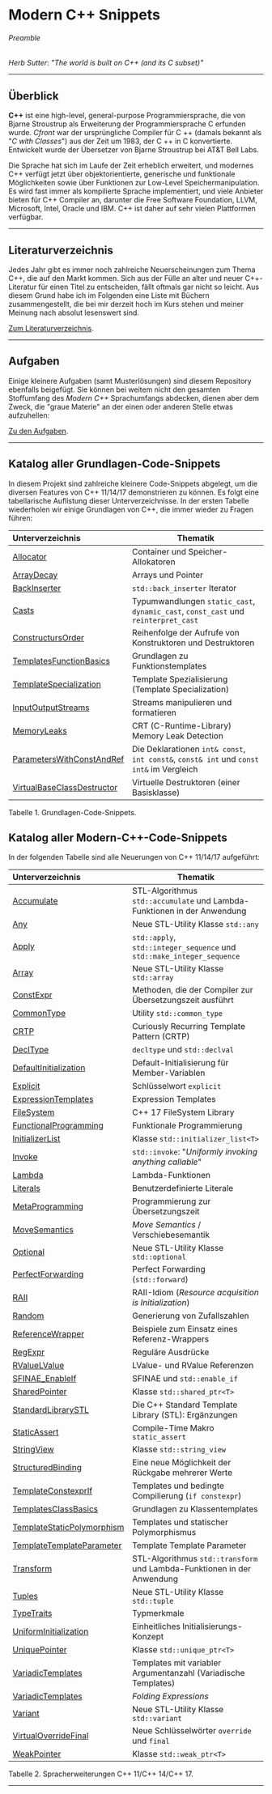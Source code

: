 # Modern C++ Snippets

###### Preamble

*Herb Sutter*: *"The world is built on C++ (and its C subset)"*

---

## Überblick

**C++** ist eine high-level, general-purpose Programmiersprache, 
die von Bjarne Stroustrup als Erweiterung der Programmiersprache C erfunden wurde.
*Cfront* war der ursprüngliche Compiler für C ++ (damals bekannt als "*C with Classes*") aus der Zeit um 1983,
der C ++ in C konvertierte. Entwickelt wurde der Übersetzer von Bjarne Stroustrup bei AT&T Bell Labs.

Die Sprache hat sich im Laufe der Zeit erheblich erweitert, und modernes C++ verfügt jetzt
über objektorientierte, generische und funktionale Möglichkeiten sowie über Funktionen zur Low-Level Speichermanipulation.
Es wird fast immer als kompilierte Sprache implementiert, und viele Anbieter bieten für C++ Compiler an,
darunter die Free Software Foundation, LLVM, Microsoft, Intel, Oracle und IBM.
C++ ist daher auf sehr vielen Plattformen verfügbar.

---

## Literaturverzeichnis

Jedes Jahr gibt es immer noch zahlreiche Neuerscheinungen zum Thema C++, die auf den Markt kommen. 
Sich aus der Fülle an alter und neuer C++-Literatur für einen Titel zu entscheiden,
fällt oftmals gar nicht so leicht.
Aus diesem Grund habe ich im Folgenden eine Liste mit Büchern zusammengestellt,
die bei mir derzeit hoch im Kurs stehen und meiner Meinung nach absolut lesenswert sind. 

[Zum Literaturverzeichnis](GeneralSnippets/Literatur/Literature.md).

---

## Aufgaben

Einige kleinere Aufgaben (samt Musterlösungen) sind diesem Repository ebenfalls beigefügt.
Sie können bei weitem nicht den gesamten Stoffumfang des *Modern C++* Sprachumfangs abdecken,
dienen aber dem Zweck, die "graue Materie" an der einen oder anderen Stelle etwas aufzuhellen:

[Zu den Aufgaben](GeneralSnippets/Exercises/Exercises.md).

---

## Katalog aller Grundlagen-Code-Snippets

In diesem Projekt sind zahlreiche kleinere Code-Snippets abgelegt, um die diversen Features von C++ 11/14/17 demonstrieren zu können.
Es folgt eine tabellarische Auflistung dieser Unterverzeichnisse.
In der ersten Tabelle wiederholen wir einige Grundlagen von C++, die immer wieder 
zu Fragen führen:

| Unterverzeichnis | Thematik |
|:-------------- |-----------------------------------------|
| [Allocator](GeneralSnippets/Allocator/StdAllocator.md) | Container und Speicher-Allokatoren |
| [ArrayDecay](GeneralSnippets/ArrayDecay/ArrayDecay.md) | Arrays und Pointer |
| [BackInserter](GeneralSnippets/BackInserter/BackInserter.md) | `std::back_inserter` Iterator |
| [Casts](GeneralSnippets/Casts/Casts.md) | Typumwandlungen `static_cast`, `dynamic_cast`, `const_cast` und `reinterpret_cast` |
| [ConstructursOrder](GeneralSnippets/ConstructursOrder/CtorDtorOrder.md)  | Reihenfolge der Aufrufe von Konstruktoren und Destruktoren |
| [TemplatesFunctionBasics](GeneralSnippets/TemplatesFunctionBasics/TemplatesFunctions.md) | Grundlagen zu Funktionstemplates |
| [TemplateSpecialization](GeneralSnippets/TemplateSpecialization/TemplateSpecialization.md) | Template Spezialisierung (Template Specialization) |
| [InputOutputStreams](GeneralSnippets/InputOutputStreams/Streams.md) | Streams manipulieren und formatieren |
| [MemoryLeaks](GeneralSnippets/MemoryLeaks/MemoryLeaksDetection.md) | CRT (C-Runtime-Library) Memory Leak Detection |
| [ParametersWithConstAndRef](GeneralSnippets/ParametersWithConstAndRef/ConstDeclarations.md)  | Die Deklarationen `int& const`, `int const&`, `const& int` und `const int&` im Vergleich |
| [VirtualBaseClassDestructor](GeneralSnippets/VirtualBaseClassDestructor/VirtualBaseClassDestructor.md) | Virtuelle Destruktoren (einer Basisklasse) |

Tabelle 1. Grundlagen-Code-Snippets.

## Katalog aller Modern-C++-Code-Snippets

In der folgenden Tabelle sind alle Neuerungen von C++ 11/14/17 aufgeführt:

| Unterverzeichnis | Thematik |
|:-------------- |-----------------------------------------|
| [Accumulate](GeneralSnippets/Accumulate/StdAccumulate.md) | STL-Algorithmus `std::accumulate` und Lambda-Funktionen in der Anwendung |
| [Any](GeneralSnippets/Any/StdAny.md) | Neue STL-Utility Klasse `std::any` |
| [Apply](GeneralSnippets/Apply/Apply.md) | `std::apply`, `std::integer_sequence` und `std::make_integer_sequence` |
| [Array](GeneralSnippets/Array/StdArray.md) | Neue STL-Utility Klasse `std::array` |
| [ConstExpr](GeneralSnippets/ConstExpr/Constexpr.md) | Methoden, die der Compiler zur Übersetzungszeit ausführt |
| [CommonType](GeneralSnippets/CommonType/CommonType.md) | Utility `std::common_type` |
| [CRTP](GeneralSnippets/CRTP/CRTP.md) | Curiously Recurring Template Pattern (CRTP) |
| [DeclType](GeneralSnippets/DeclType/decltype.md) | `decltype` und `std::declval` |
| [DefaultInitialization](GeneralSnippets/DefaultInitialization/DefaultInitialization.md)| Default-Initialisierung für Member-Variablen |
| [Explicit](GeneralSnippets/Explicit/Explicit.md) | Schlüsselwort `explicit` |
| [ExpressionTemplates](GeneralSnippets/ExpressionTemplates/ExpressionTemplates.md) | Expression Templates |
| [FileSystem](GeneralSnippets/FileSystem/FileSystem.md) | C++ 17 FileSystem Library |
| [FunctionalProgramming](GeneralSnippets/FunctionalProgramming/FunctionalProgramming.md) | Funktionale Programmierung |
| [InitializerList](GeneralSnippets/InitializerList/StdInitializerList.md) | Klasse `std::initializer_list<T>` |
| [Invoke](GeneralSnippets/Invoke/StdInvoke.md) | `std::invoke`: "*Uniformly invoking anything callable*" |
| [Lambda](GeneralSnippets/Lambda/Lambda.md) | Lambda-Funktionen |
| [Literals](GeneralSnippets/Literals/Literals.md) | Benutzerdefinierte Literale |
| [MetaProgramming](GeneralSnippets/MetaProgramming/Metaprogramming01.md) | Programmierung zur Übersetzungszeit |
| [MoveSemantics](GeneralSnippets/MoveSemantics/MoveSemantics.md) | *Move Semantics* / Verschiebesemantik |
| [Optional](GeneralSnippets/Optional/Optional.md) | Neue STL-Utility Klasse `std::optional` |
| [PerfectForwarding](GeneralSnippets/PerfectForwarding/PerfectForwarding_01.md) | Perfect Forwarding (`std::forward`) |
| [RAII](GeneralSnippets/RAII/RAII.md) | RAII-Idiom (*Resource acquisition is Initialization*) |
| [Random](GeneralSnippets/Random/Random.md) | Generierung von Zufallszahlen |
| [ReferenceWrapper](GeneralSnippets/ReferenceWrapper/ReferenceWrapper.md)  | Beispiele zum Einsatz eines Referenz-Wrappers |
| [RegExpr](GeneralSnippets/RegExpr/RegExpr.md) | Reguläre Ausdrücke |
| [RValueLValue](GeneralSnippets/RValueLValue/RValueLValue.md) | LValue- und RValue Referenzen |
| [SFINAE_EnableIf](GeneralSnippets/SFINAE_EnableIf/Sfinae.md) | SFINAE und `std::enable_if` |
| [SharedPointer](GeneralSnippets/SharedPtr/SharedPtr.md) | Klasse `std::shared_ptr<T>` |
| [StandardLibrarySTL](GeneralSnippets/StandardLibrarySTL/StandardLibrarySTL.md) | Die C++ Standard Template Library (STL): Ergänzungen |
| [StaticAssert](GeneralSnippets/StaticAssert/StaticAssertion.md) | Compile-Time Makro `static_assert` |
| [StringView](GeneralSnippets/StringView/StdStringView.md) | Klasse `std::string_view` |
| [StructuredBinding](GeneralSnippets/StructuredBinding/StructuredBinding.md) | Eine neue Möglichkeit der Rückgabe mehrerer Werte |
| [TemplateConstexprIf](GeneralSnippets/TemplateConstexprIf/ConstExpr_If.md) | Templates und bedingte Compilierung (`if constexpr`) |
| [TemplatesClassBasics](GeneralSnippets/TemplatesClassBasics/TemplatesBasics.md) | Grundlagen zu Klassentemplates |
| [TemplateStaticPolymorphism](GeneralSnippets/TemplateStaticPolymorphism/TemplatesStaticPolymorphism.md) | Templates und statischer Polymorphismus |
| [TemplateTemplateParameter](GeneralSnippets/TemplateTemplateParameter/TemplateTemplateParameter.md) | Template Template Parameter |
| [Transform](GeneralSnippets/Transform/Transform.md) | STL-Algorithmus `std::transform` und Lambda-Funktionen in der Anwendung |
| [Tuples](GeneralSnippets/Tuple/StdTuple.md) | Neue STL-Utility Klasse `std::tuple` |
| [TypeTraits](GeneralSnippets/TypeTraits/TypeTraits.md) | Typmerkmale |
| [UniformInitialization](GeneralSnippets/UniformInitialization/UniformInitialization.md) | Einheitliches Initialisierungs-Konzept |
| [UniquePointer](GeneralSnippets/UniquePtr/UniquePtr.md) | Klasse `std::unique_ptr<T>` |
| [VariadicTemplates](GeneralSnippets/VariadicTemplates/VariadicTemplates_01_Introduction.md) | Templates mit variabler Argumentanzahl (Variadische Templates) |
| [VariadicTemplates](GeneralSnippets/VariadicTemplates/VariadicTemplates_10_Folding.md) | *Folding Expressions* |
| [Variant](GeneralSnippets/Variant/StdVariant.md)  | Neue STL-Utility Klasse `std::variant` |
| [VirtualOverrideFinal](GeneralSnippets/VirtualOverrideFinal/VirtualOverrideFinal.md) | Neue Schlüsselwörter `override` und `final` |
| [WeakPointer](GeneralSnippets/WeakPtr/WeakPtr.md) | Klasse `std::weak_ptr<T>` |

Tabelle 2. Spracherweiterungen C++ 11/C++ 14/C++ 17.

---
